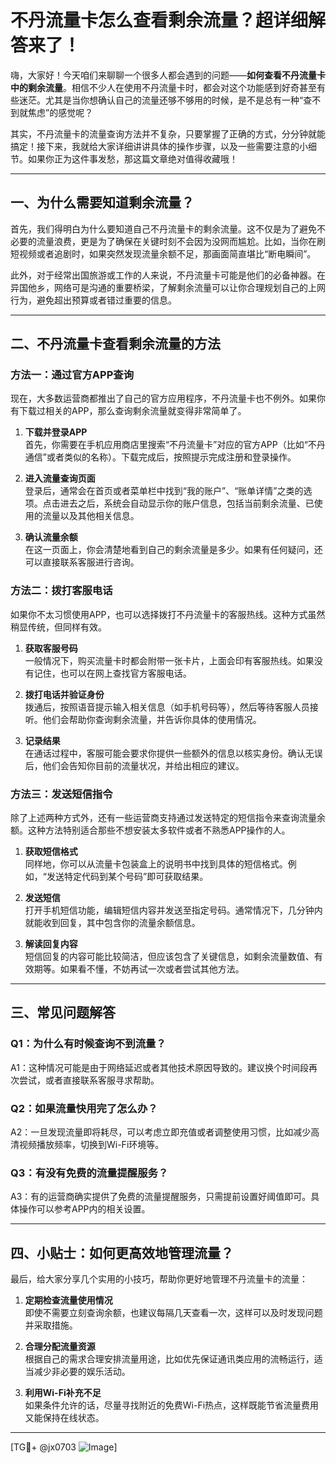 # 不丹流量卡怎么查看剩余流量？超详细解答来了！

嗨，大家好！今天咱们来聊聊一个很多人都会遇到的问题——**如何查看不丹流量卡中的剩余流量**。相信不少人在使用不丹流量卡时，都会对这个功能感到好奇甚至有些迷茫。尤其是当你想确认自己的流量还够不够用的时候，是不是总有一种“查不到就焦虑”的感觉呢？

其实，不丹流量卡的流量查询方法并不复杂，只要掌握了正确的方式，分分钟就能搞定！接下来，我就给大家详细讲讲具体的操作步骤，以及一些需要注意的小细节。如果你正为这件事发愁，那这篇文章绝对值得收藏哦！

---

## 一、为什么需要知道剩余流量？

首先，我们得明白为什么要知道自己不丹流量卡的剩余流量。这不仅是为了避免不必要的流量浪费，更是为了确保在关键时刻不会因为没网而尴尬。比如，当你在刷短视频或者追剧时，如果突然发现流量余额不足，那画面简直堪比“断电瞬间”。

此外，对于经常出国旅游或工作的人来说，不丹流量卡可能是他们的必备神器。在异国他乡，网络可是沟通的重要桥梁，了解剩余流量可以让你合理规划自己的上网行为，避免超出预算或者错过重要的信息。

---

## 二、不丹流量卡查看剩余流量的方法

### 方法一：通过官方APP查询

现在，大多数运营商都推出了自己的官方应用程序，不丹流量卡也不例外。如果你有下载过相关的APP，那么查询剩余流量就变得非常简单了。

1. **下载并登录APP**  
   首先，你需要在手机应用商店里搜索“不丹流量卡”对应的官方APP（比如“不丹通信”或者类似的名称）。下载完成后，按照提示完成注册和登录操作。

2. **进入流量查询页面**  
   登录后，通常会在首页或者菜单栏中找到“我的账户”、“账单详情”之类的选项。点击进去之后，系统会自动显示你的账户信息，包括当前剩余流量、已使用的流量以及其他相关信息。

3. **确认流量余额**  
   在这一页面上，你会清楚地看到自己的剩余流量是多少。如果有任何疑问，还可以直接联系客服进行咨询。

### 方法二：拨打客服电话

如果你不太习惯使用APP，也可以选择拨打不丹流量卡的客服热线。这种方式虽然稍显传统，但同样有效。

1. **获取客服号码**  
   一般情况下，购买流量卡时都会附带一张卡片，上面会印有客服热线。如果没有记住，也可以在网上查找官方客服电话。

2. **拨打电话并验证身份**  
   拨通后，按照语音提示输入相关信息（如手机号码等），然后等待客服人员接听。他们会帮助你查询剩余流量，并告诉你具体的使用情况。

3. **记录结果**  
   在通话过程中，客服可能会要求你提供一些额外的信息以核实身份。确认无误后，他们会告知你目前的流量状况，并给出相应的建议。

### 方法三：发送短信指令

除了上述两种方式外，还有一些运营商支持通过发送特定的短信指令来查询流量余额。这种方法特别适合那些不想安装太多软件或者不熟悉APP操作的人。

1. **获取短信格式**  
   同样地，你可以从流量卡包装盒上的说明书中找到具体的短信格式。例如，“发送特定代码到某个号码”即可获取结果。

2. **发送短信**  
   打开手机短信功能，编辑短信内容并发送至指定号码。通常情况下，几分钟内就能收到回复，其中包含你的流量余额信息。

3. **解读回复内容**  
   短信回复的内容可能比较简洁，但应该包含了关键信息，如剩余流量数值、有效期等。如果看不懂，不妨再试一次或者尝试其他方法。

---

## 三、常见问题解答

### Q1：为什么有时候查询不到流量？

A1：这种情况可能是由于网络延迟或者其他技术原因导致的。建议换个时间段再次尝试，或者直接联系客服寻求帮助。

### Q2：如果流量快用完了怎么办？

A2：一旦发现流量即将耗尽，可以考虑立即充值或者调整使用习惯，比如减少高清视频播放频率，切换到Wi-Fi环境等。

### Q3：有没有免费的流量提醒服务？

A3：有的运营商确实提供了免费的流量提醒服务，只需提前设置好阈值即可。具体操作可以参考APP内的相关设置。

---

## 四、小贴士：如何更高效地管理流量？

最后，给大家分享几个实用的小技巧，帮助你更好地管理不丹流量卡的流量：

1. **定期检查流量使用情况**  
   即使不需要立刻查询余额，也建议每隔几天查看一次，这样可以及时发现问题并采取措施。

2. **合理分配流量资源**  
   根据自己的需求合理安排流量用途，比如优先保证通讯类应用的流畅运行，适当减少非必要的娱乐活动。

3. **利用Wi-Fi补充不足**  
   如果条件允许的话，尽量寻找附近的免费Wi-Fi热点，这样既能节省流量费用又能保持在线状态。

---

[TG💪+ @jx0703 ![Image](https://github.com/user-attachments/assets/dbca1d08-cadb-493c-b0ec-ad6f7a83f270)]